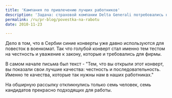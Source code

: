 ```yaml
---
title: 'Кампания по привлечению лучших работников'
description: 'Задача: страховой компании Delta Generali потребовались новые сотрудники. Проблема в том, что компании были нужны самые честные и лояльные люди. Агентство, к которому обратилась компания, прибегло к нестандартному решению - послать письмо с предложением о работе широкому кругу получателей, но поместить письмо в синий конверт.'
permalink: /ru/pr-blog/povestka-na-rabotu
date: 2010-11-23

---
```


Дело в том, что в Сербии синие конверты уже давно используются для повесток в военкомат. Так что голубой конверт стал именно тем тестом на честность и уважение к закону, которые и требовались для фирмы.

В самом начале письма был текст - "Тем, что вы открыли этот конверт, вы показали свои лучшие качества: честность и последовательность. Именно те качества, которые так нужны нам в наших работниках."

На обширную рассылку откликнулись только семь человек, семь кандидатов прекрасно подходящих для работы.

